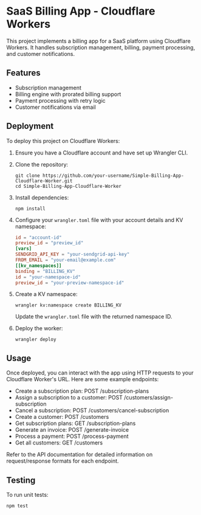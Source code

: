 # SaaS Billing App - Cloudflare Workers

This project implements a billing app for a SaaS platform using Cloudflare Workers. It handles subscription management, billing, payment processing, and customer notifications.

## Features

- Subscription management
- Billing engine with prorated billing support
- Payment processing with retry logic
- Customer notifications via email

## Deployment

To deploy this project on Cloudflare Workers:

1. Ensure you have a Cloudflare account and have set up Wrangler CLI.

2. Clone the repository:
   ```
   git clone https://github.com/your-username/Simple-Billing-App-Cloudflare-Worker.git
   cd Simple-Billing-App-Cloudflare-Worker
   ```

3. Install dependencies:
   ```
   npm install
   ```

4. Configure your `wrangler.toml` file with your account details and KV namespace:
   ```toml
   id = "account-id"
   preview_id = "preview_id"
   [vars]
   SENDGRID_API_KEY = "your-sendgrid-api-key"
   FROM_EMAIL = "your-email@example.com"
   [[kv_namespaces]]
   binding = "BILLING_KV"
   id = "your-namespace-id"
   preview_id = "your-preview-namespace-id"
   ```

5. Create a KV namespace:
   ```
   wrangler kv:namespace create BILLING_KV
   ```
   Update the `wrangler.toml` file with the returned namespace ID.

6. Deploy the worker:
   ```
   wrangler deploy
   ```

## Usage

Once deployed, you can interact with the app using HTTP requests to your Cloudflare Worker's URL. Here are some example endpoints:

- Create a subscription plan: POST /subscription-plans
- Assign a subscription to a customer: POST /customers/assign-subscription
- Cancel a subscription: POST /customers/cancel-subscription
- Create a customer: POST /customers
- Get subscription plans: GET /subscription-plans
- Generate an invoice: POST /generate-invoice
- Process a payment: POST /process-payment
- Get all customers: GET /customers

Refer to the API documentation for detailed information on request/response formats for each endpoint.

## Testing

To run unit tests:

```
npm test
```
